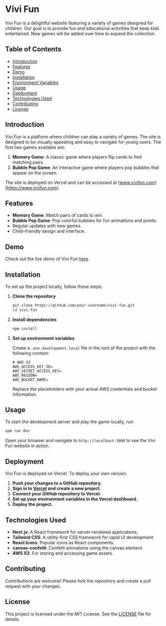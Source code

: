 # Vivi Fun

Vivi Fun is a delightful website featuring a variety of games designed for children. Our goal is to provide fun and educational activities that keep kids entertained. New games will be added over time to expand the collection.

## Table of Contents

- [Introduction](#introduction)
- [Features](#features)
- [Demo](#demo)
- [Installation](#installation)
- [Environment Variables](#environment-variables)
- [Usage](#usage)
- [Deployment](#deployment)
- [Technologies Used](#technologies-used)
- [Contributing](#contributing)
- [License](#license)

## Introduction

Vivi Fun is a platform where children can play a variety of games. The site is designed to be visually appealing and easy to navigate for young users. The first two games available are:

1. **Memory Game**: A classic game where players flip cards to find matching pairs.
2. **Bubble Pop Game**: An interactive game where players pop bubbles that appear on the screen.

The site is deployed on Vercel and can be accessed at [www.vivifun.com](https://www.vivifun.com).

## Features

- **Memory Game**: Match pairs of cards to win.
- **Bubble Pop Game**: Pop colorful bubbles for fun animations and points.
- Regular updates with new games.
- Child-friendly design and interface.

## Demo

Check out the live demo of Vivi Fun [here](https://www.vivifun.com).

## Installation

To set up the project locally, follow these steps:

1. **Clone the repository**

   ```sh
   git clone https://github.com/your-username/vivi-fun.git
   cd vivi-fun
   ```

2. **Install dependencies**

   ```sh
   npm install
   ```

3. **Set up environment variables**

   Create a `.env.development.local` file in the root of the project with the following content:

   ```plaintext
   # AWS S3
   AWS_ACCESS_KEY_ID=
   AWS_SECRET_ACCESS_KEY=
   AWS_REGION=
   AWS_BUCKET_NAME=
   ```

   Replace the placeholders with your actual AWS credentials and bucket information.

## Usage

To start the development server and play the game locally, run:

```sh
npm run dev
```

Open your browser and navigate to `http://localhost:3000` to see the Vivi Fun website in action.

## Deployment

Vivi Fun is deployed on Vercel. To deploy your own version:

1. **Push your changes to a GitHub repository.**
2. **Sign in to [Vercel](https://vercel.com/) and create a new project.**
3. **Connect your GitHub repository to Vercel.**
4. **Set up your environment variables in the Vercel dashboard.**
5. **Deploy the project.**

## Technologies Used

- **Next.js**: A React framework for server-rendered applications.
- **Tailwind CSS**: A utility-first CSS framework for rapid UI development.
- **React Icons**: Popular icons as React components.
- **canvas-confetti**: Confetti animations using the canvas element.
- **AWS S3**: For storing and accessing game assets.

## Contributing

Contributions are welcome! Please fork the repository and create a pull request with your changes.

## License

This project is licensed under the MIT License. See the [LICENSE](LICENSE) file for details.
